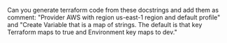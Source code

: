 Can you generate terraform code from these docstrings and add them as comment: "Provider AWS with region us-east-1 region and default profile" and "Create Variable that is a map of strings. The default is that key Terraform maps to true and Environment key maps to dev."